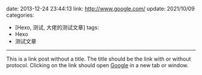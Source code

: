 date: 2013-12-24 23:44:13
link: http://www.google.com/
update: 2021/10/09
categories:
 - [Hexo, 测试, 大佬的测试文章]
tags:
 - Hexo
 - 测试文章
---

This is a link post without a title. The title should be the link with or without protocol. Clicking on the link should open [Google](http://www.google.com/) in a new tab or window.